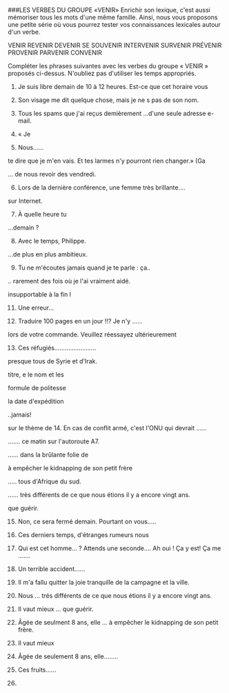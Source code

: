 ###LES VERBES DU GROUPE «VENIR»
Enrichir son lexique, c'est aussi mémoriser tous les mots d'une même famille. Ainsi, nous vous proposons une petite série où vous pourrez tester vos connaissances lexicales autour d'un verbe.

VENIR REVENIR DEVENIR SE SOUVENIR
INTERVENIR SURVENIR PRÉVENIR
PROVENIR PARVENIR CONVENIR

Compléter les phrases suivantes avec les verbes du groupe « VENIR » proposés ci-dessus. N'oubliez pas d'utiliser les temps appropriés.

1. Je suis libre demain de 10 à 12 heures. Est-ce que cet horaire vous

2. Son visage me dit quelque chose, mais je ne s pas de son nom.

3. Tous les spams que j'ai reçus demièrement ...d'une seule adresse e-mail.

4. « Je

5. Nous......

te dire que je m'en vais. Et tes larmes n'y pourront rien changer.» (Ga

... de nous revoir des vendredi.

6. Lors de la dernière conférence, une femme très brillante....

sur Internet.

7. À quelle heure tu

...demain ?

8. Avec le temps, Philippe.

...de plus en plus ambitieux.

9. Tu ne m'écoutes jamais quand je te parle : ça..

.. rarement des fois où je l'ai vraiment aidé.

insupportable à la fin l

11. Une erreur...

12. Traduire 100 pages en un jour !!? Je n'y ......

lors de votre commande. Veuillez réessayez ultérieurement

13. Ces réfugiés....………………..

presque tous de Syrie et d'Irak.

titre, e le nom et les

formule de politesse

la date d'expédition

..jamais!

sur le thème de
14. En cas de conflit armé, c'est l'ONU qui devrait ......

....... ce matin sur l'autoroute A7.

...... dans la brûlante folie de

à empêcher le kidnapping de son petit frère

..... tous d'Afrique du sud.

...... très différents de ce que nous étions il y a encore vingt ans.

que guérir.

15. Non, ce sera fermé demain. Pourtant on vous.....

16. Ces derniers temps, d'étranges rumeurs nous

17. Qui est cet homme... ? Attends une seconde.... Ah oui ! Ça y est! Ça me .......

18. Un terrible accident......

20. Il m'a fallu quitter la joie tranquille de la campagne et 
la ville.

21. Nous ... trés différents de ce que nous étions il y a encore vingt ans.
22. Il vaut mieux ... que guérir.
23. Âgée de seulment 8 ans, elle ... à empêcher le kidnapping de son petit frère. 

24. Il vaut mieux

25. Âgée de seulement 8 ans, elle........

19. Ces fruits......
20. 
